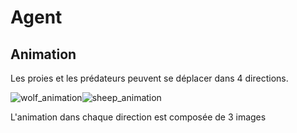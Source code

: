 # Agent

## Animation

Les proies et les prédateurs peuvent se déplacer dans 4 directions.

![wolf_animation](Rapport/wolf.gif"wolf")![sheep_animation](Rapport/sheep.gif"sheep")

L'animation dans chaque direction est composée de 3 images

